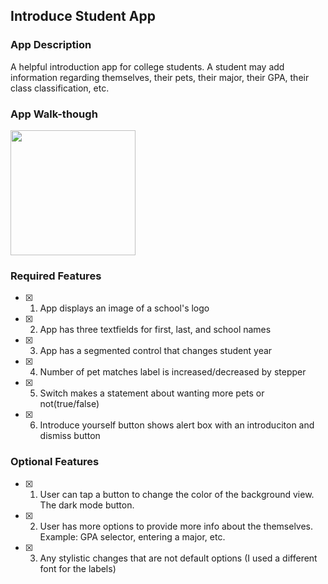 ## Introduce Student App

### App Description
A helpful introduction app for college students. A student may add information regarding themselves, their pets, their major, their GPA, their class classification, etc.

### App Walk-though
<img src="" width=200><br>

### Required Features

- [x] 1. App displays an image of a school's logo
- [x] 2. App has three textfields for first, last, and school names
- [x] 3. App has a segmented control that changes student year
- [x] 4. Number of pet matches label is increased/decreased by stepper
- [x] 5. Switch makes a statement about wanting more pets or not(true/false) 
- [x] 6. Introduce yourself button shows alert box with an introduciton and dismiss button

### Optional Features

- [x] 1. User can tap a button to change the color of the background view. The dark mode button.
- [x] 2. User has more options to provide more info about the themselves. Example: GPA selector, entering a major, etc.
- [x] 3. Any stylistic changes that are not default options (I used a different font for the labels)

